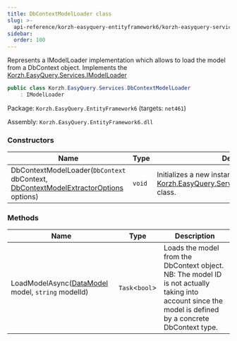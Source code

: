 ```yaml
---
title: DbContextModelLoader class
slug: >-
  api-reference/korzh-easyquery-entityframework6/korzh-easyquery-services-namespace/dbcontextmodelloader-class
sidebar:
  order: 100
---
```


Represents a IModelLoader implementation which allows to load  the model from a DbContext object.  Implements the [Korzh.EasyQuery.Services.IModelLoader](///easyquery/docs/api-reference/korzh-easyquery/korzh-easyquery-services-namespace/imodelloader-interface)
```csharp
public class Korzh.EasyQuery.Services.DbContextModelLoader
    : IModelLoader

```
Package: `Korzh.EasyQuery.EntityFramework6` (targets: `net461`)

Assembly: `Korzh.EasyQuery.EntityFramework6.dll`

### Constructors

| Name | Type | Description | 
| --- | --- | --- | 
| DbContextModelLoader(`DbContext` dbContext, [DbContextModelExtractorOptions](///easyquery/docs/api-reference/korzh-easyquery-entityframework6/korzh-easyquery-entityframework-namespace/dbcontextmodelextractoroptions-class) options) | `void` | Initializes a new instance of the [Korzh.EasyQuery.Services.DbContextModelLoader](///easyquery/docs/api-reference/korzh-easyquery-entityframework6/korzh-easyquery-services-namespace/dbcontextmodelloader-class) class. | 


### Methods

| Name | Type | Description | 
| --- | --- | --- | 
| LoadModelAsync([DataModel](///easyquery/docs/api-reference/korzh-easyquery/korzh-easyquery-namespace/datamodel-class) model, `string` modelId) | `Task`&lt;`bool`&gt; | Loads the model from the DbContext object.  NB: The model ID is not actually taking into account  since the model is defined by a concrete DbContext type. |
